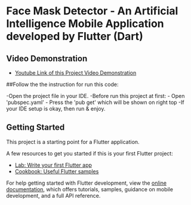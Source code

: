 # Face Mask Detector - An Artificial Intelligence Mobile Application developed by Flutter (Dart)

## Video Demonstration 

- [Youtube Link of this Project Video Demonstration](https://youtube.com/shorts/xcZjLSzvBTw)

##Follow the the instruction for run this code:

-Open the project file in your IDE.
-Before  run this project at first:
        - Open 'pubspec.yaml' 
        - Press the 'pub get' which will be shown on right top
-If your IDE setup is okay, then run & enjoy.

##

## Getting Started

This project is a starting point for a Flutter application.

A few resources to get you started if this is your first Flutter project:

- [Lab: Write your first Flutter app](https://docs.flutter.dev/get-started/codelab)
- [Cookbook: Useful Flutter samples](https://docs.flutter.dev/cookbook)

For help getting started with Flutter development, view the
[online documentation](https://docs.flutter.dev/), which offers tutorials,
samples, guidance on mobile development, and a full API reference.
